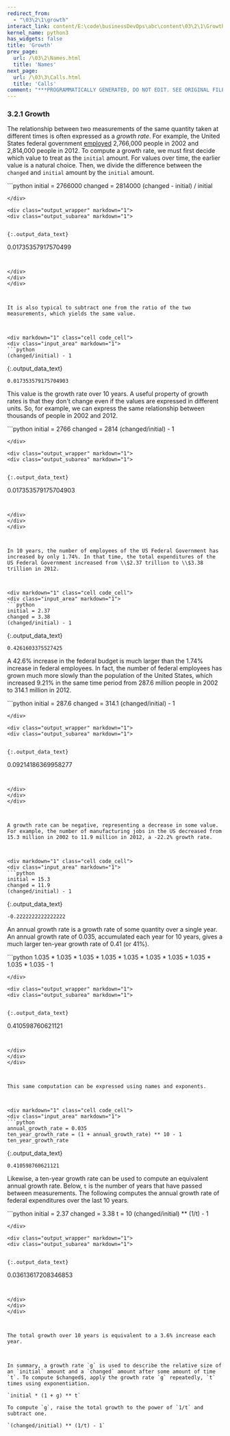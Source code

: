 ```yaml
---
redirect_from:
  - "\03\2\1\growth"
interact_link: content/E:\code\businessDevOps\abc\content\03\2\1\Growth.ipynb
kernel_name: python3
has_widgets: false
title: 'Growth'
prev_page:
  url: /\03\2\Names.html
  title: 'Names'
next_page:
  url: /\03\3\Calls.html
  title: 'Calls'
comment: "***PROGRAMMATICALLY GENERATED, DO NOT EDIT. SEE ORIGINAL FILES IN /content***"
---
```

### 3.2.1 Growth
The relationship between two measurements of the same quantity taken at different times is often expressed as a *growth rate*. For example, the United States federal government [employed](http://www.bls.gov/opub/mlr/2013/article/industry-employment-and-output-projections-to-2022-1.htm) 2,766,000 people in 2002 and 2,814,000 people in 2012. To compute a growth rate, we must first decide which value to treat as the `initial` amount. For values over time, the earlier value is a natural choice. Then, we divide the difference between the `changed` and `initial` amount by the `initial` amount.



<div markdown="1" class="cell code_cell">
<div class="input_area" markdown="1">
```python
initial = 2766000
changed = 2814000
(changed - initial) / initial

```
</div>

<div class="output_wrapper" markdown="1">
<div class="output_subarea" markdown="1">


{:.output_data_text}
```
0.01735357917570499
```


</div>
</div>
</div>



It is also typical to subtract one from the ratio of the two measurements, which yields the same value.



<div markdown="1" class="cell code_cell">
<div class="input_area" markdown="1">
```python
(changed/initial) - 1

```
</div>

<div class="output_wrapper" markdown="1">
<div class="output_subarea" markdown="1">


{:.output_data_text}
```
0.017353579175704903
```


</div>
</div>
</div>



This value is the growth rate over 10 years. A useful property of growth rates is that they don't change even if the values are expressed in different units. So, for example, we can express the same relationship between thousands of people in 2002 and 2012.



<div markdown="1" class="cell code_cell">
<div class="input_area" markdown="1">
```python
initial = 2766
changed = 2814
(changed/initial) - 1

```
</div>

<div class="output_wrapper" markdown="1">
<div class="output_subarea" markdown="1">


{:.output_data_text}
```
0.017353579175704903
```


</div>
</div>
</div>



In 10 years, the number of employees of the US Federal Government has increased by only 1.74%. In that time, the total expenditures of the US Federal Government increased from \\$2.37 trillion to \\$3.38 trillion in 2012.



<div markdown="1" class="cell code_cell">
<div class="input_area" markdown="1">
```python
initial = 2.37
changed = 3.38
(changed/initial) - 1

```
</div>

<div class="output_wrapper" markdown="1">
<div class="output_subarea" markdown="1">


{:.output_data_text}
```
0.4261603375527425
```


</div>
</div>
</div>



A 42.6% increase in the federal budget is much larger than the 1.74% increase in federal employees. In fact, the number of federal employees has grown much more slowly than the population of the United States, which increased 9.21% in the same time period from 287.6 million people in 2002 to 314.1 million in 2012.



<div markdown="1" class="cell code_cell">
<div class="input_area" markdown="1">
```python
initial = 287.6
changed = 314.1
(changed/initial) - 1

```
</div>

<div class="output_wrapper" markdown="1">
<div class="output_subarea" markdown="1">


{:.output_data_text}
```
0.09214186369958277
```


</div>
</div>
</div>



A growth rate can be negative, representing a decrease in some value. For example, the number of manufacturing jobs in the US decreased from 15.3 million in 2002 to 11.9 million in 2012, a -22.2% growth rate.



<div markdown="1" class="cell code_cell">
<div class="input_area" markdown="1">
```python
initial = 15.3
changed = 11.9
(changed/initial) - 1

```
</div>

<div class="output_wrapper" markdown="1">
<div class="output_subarea" markdown="1">


{:.output_data_text}
```
-0.2222222222222222
```


</div>
</div>
</div>



An annual growth rate is a growth rate of some quantity over a single year. An annual growth rate of 0.035, accumulated each year for 10 years, gives a much larger ten-year growth rate of 0.41 (or 41%).



<div markdown="1" class="cell code_cell">
<div class="input_area" markdown="1">
```python
1.035 * 1.035 * 1.035 * 1.035 * 1.035 * 1.035 * 1.035 * 1.035 * 1.035 * 1.035 - 1

```
</div>

<div class="output_wrapper" markdown="1">
<div class="output_subarea" markdown="1">


{:.output_data_text}
```
0.410598760621121
```


</div>
</div>
</div>



This same computation can be expressed using names and exponents.



<div markdown="1" class="cell code_cell">
<div class="input_area" markdown="1">
```python
annual_growth_rate = 0.035
ten_year_growth_rate = (1 + annual_growth_rate) ** 10 - 1
ten_year_growth_rate

```
</div>

<div class="output_wrapper" markdown="1">
<div class="output_subarea" markdown="1">


{:.output_data_text}
```
0.410598760621121
```


</div>
</div>
</div>



Likewise, a ten-year growth rate can be used to compute an equivalent annual growth rate. Below, `t` is the number of years that have passed between measurements. The following computes the annual growth rate of federal expenditures over the last 10 years.



<div markdown="1" class="cell code_cell">
<div class="input_area" markdown="1">
```python
initial = 2.37
changed = 3.38
t = 10
(changed/initial) ** (1/t) - 1

```
</div>

<div class="output_wrapper" markdown="1">
<div class="output_subarea" markdown="1">


{:.output_data_text}
```
0.03613617208346853
```


</div>
</div>
</div>



The total growth over 10 years is equivalent to a 3.6% increase each year.



In summary, a growth rate `g` is used to describe the relative size of an `initial` amount and a `changed` amount after some amount of time `t`. To compute $changed$, apply the growth rate `g` repeatedly, `t` times using exponentiation.

`initial * (1 + g) ** t`

To compute `g`, raise the total growth to the power of `1/t` and subtract one.

`(changed/initial) ** (1/t) - 1`

